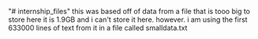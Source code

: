 "# internship_files"
this was based off of data from a file that is tooo big to store here
it is 1.9GB and i can't store it here. 
however.
i am using the first 633000 lines of text from it in a file called smalldata.txt


